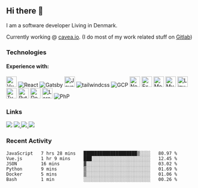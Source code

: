 ## Hi there 👋

I am a software developer Living in Denmark.

Currently working @ [cavea.io](https://cavea.io). (I do most of my work related stuff on [Gitlab](https://gitlab.com/PeterJespersen))

### Technologies

#### Experience with:
<div style="display: inline">
<img src="https://img.shields.io/badge/Vue.js-282C34?logo=vuedotjs&style=for-the-badge&link=https://github.com/piijt?tab=repositories&q=&type=&language=vue&sort=" alt="Vue.js logo" title="Vue.js" height="28" />  
<img title="React" src="https://img.shields.io/badge/React-20232A?style=for-the-badge&logo=react&logoColor=61DAFB">
<img title="Gatsby" src="https://img.shields.io/badge/Gatsby-663399?style=for-the-badge&logo=gatsby&logoColor=white">
<img src="https://img.shields.io/badge/JavaScript-282C34?logo=javascript&style=for-the-badge&link=https://github.com/piijt?tab=repositories&q=&type=&language=javascript&sort=" alt="JavaScript logo" title="JavaScript" height="28" />  
<img title="tailwindcss" src="https://img.shields.io/badge/Tailwind_CSS-38B2AC?style=for-the-badge&logo=tailwind-css&logoColor=white">
<img title="GCP" src="https://img.shields.io/badge/Google_Cloud-4285F4?style=for-the-badge&logo=google-cloud&logoColor=white">
<img src="https://img.shields.io/badge/Node.js-282C34?logo=nodedotjs&style=for-the-badge&link=https://github.com/piijt?tab=repositories&q=&type=&language=javascript&sort=" alt="Node.js logo" title="Node.js" height="28" />  
<img src="https://img.shields.io/badge/Express-282C34?logo=express&style=for-the-badge&link=https://github.com/piijt?tab=repositories&q=&type=&language=javascript&sort=" alt="Express.js logo" title="Express.js" height="28" />  
<img src="https://img.shields.io/badge/MongoDB-282C34?logo=mongodb&style=for-the-badge&link=https://github.com/piijt?tab=repositories&q=mongodb&type=&language=&sort=" alt="MongoDB logo" title="MongoDB" height="28" />  
<img src="https://img.shields.io/badge/MySQL-282C34?logo=mysql&style=for-the-badge&logoColor=white&link=https://github.com/piijt?tab=repositories&q=mysql&type=&language=&sort=" alt="MySQL logo" title="MySQL" height="28" />  
<img src="https://img.shields.io/badge/Linux-282C34?logo=linux&style=for-the-badge&logoColor=white&link=https://github.com/piijt?tab=repositories&q=linux&type=&language=&sort=" alt="Linux logo" title="Linux" height="28" />  
<img src="https://img.shields.io/badge/TypeScript-282C34?logo=typescript&style=for-the-badge&link=https://github.com/piijt?tab=repositories&q=typescript&type=&language=&sort=" alt="TypeScript logo" title="TypeScript" height="28" />  
<img src="https://img.shields.io/badge/Python-282C34?logo=Python&style=for-the-badge&logoColor=3776AB&link=https://github.com/piijt?tab=repositories&q=python&type=&language=&sort=" alt="Python logo" title="Python" height="28" />  
<img src="https://img.shields.io/badge/Docker-282C34?logo=docker&style=for-the-badge&link=https://github.com/piijt?tab=repositories&q=docker&type=&language=&sort=" alt="Docker logo" title="Docker" height="28" />  
<img title="Laravel" src ="https://img.shields.io/badge/Laravel-FF2D20?style=for-the-badge&logo=laravel&logoColor=white" height="28"/>
<img title="PhP" src="https://img.shields.io/badge/PHP-777BB4?style=for-the-badge&logo=php&logoColor=white">
</div>

### Links

<div style="display: inline">
    <a href="peterjespersen.com" target="_blank"><img src="https://img.shields.io/badge/Portfolio-282C34?&style=for-the-badge&logo=node-js&logoColor=white&link=https://peterjespersen"></img></a>
    <a href="https://www.linkedin.com/in/peter-højer-jespersen-630037107/" target="_blank">
    <img src="https://img.shields.io/badge/-LinkedIn-282C34?style=for-the-badge&logo=Linkedin&logoColor=0077b5&link=https://www.linkedin.com/in/peter-højer-jespersen-630037107/"></img>
    </a>
    <a href="twitter.com/piiijt" target="_blank">
    <img src="https://img.shields.io/badge/-Twitter-282C34?style=for-the-badge&logo=Twitter&link=https://twitter.com/piiijt/"></img>
    </a>
    <a href="https://gitlab.com/PeterJespersen" target="_blank">
    <img src="https://img.shields.io/badge/-GitLab-282C34?style=for-the-badge&logo=GitLab&link=https://gitlab.com//"></img>
    </a>
</div>

### Recent Activity

<!--START_SECTION:waka-->

```text
JavaScript   7 hrs 28 mins   ████████████████████▒░░░░   80.97 %
Vue.js       1 hr 9 mins     ███░░░░░░░░░░░░░░░░░░░░░░   12.45 %
JSON         16 mins         ▓░░░░░░░░░░░░░░░░░░░░░░░░   03.02 %
Python       9 mins          ▒░░░░░░░░░░░░░░░░░░░░░░░░   01.69 %
Docker       5 mins          ▒░░░░░░░░░░░░░░░░░░░░░░░░   01.06 %
Bash         1 min           ░░░░░░░░░░░░░░░░░░░░░░░░░   00.26 %
```

<!--END_SECTION:waka-->
